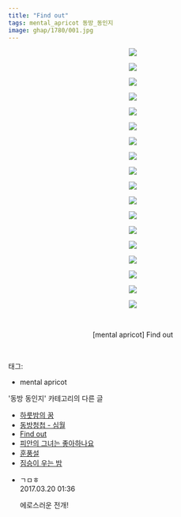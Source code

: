 ```yaml
---
title: "Find out"
tags: mental_apricot 동방_동인지
image: ghap/1780/001.jpg
---
```

<div class="article">
<p style="text-align: center; clear: none; float: none;"><img src="{{ site.nasurl }}/ghap/1780/001.jpg"/></p>
<p style="text-align: center; clear: none; float: none;"><img src="{{ site.nasurl }}/ghap/1780/002.jpg"/></p>
<p style="text-align: center; clear: none; float: none;"><img src="{{ site.nasurl }}/ghap/1780/003.jpg"/></p>
<p style="text-align: center; clear: none; float: none;"><img src="{{ site.nasurl }}/ghap/1780/004.jpg"/></p>
<p style="text-align: center; clear: none; float: none;"><img src="{{ site.nasurl }}/ghap/1780/005.jpg"/></p>
<p style="text-align: center; clear: none; float: none;"><img src="{{ site.nasurl }}/ghap/1780/006.jpg"/></p>
<p style="text-align: center; clear: none; float: none;"><img src="{{ site.nasurl }}/ghap/1780/007.jpg"/></p>
<p style="text-align: center; clear: none; float: none;"><img src="{{ site.nasurl }}/ghap/1780/008.jpg"/></p>
<p style="text-align: center; clear: none; float: none;"><img src="{{ site.nasurl }}/ghap/1780/009.jpg"/></p>
<p style="text-align: center; clear: none; float: none;"><img src="{{ site.nasurl }}/ghap/1780/010.jpg"/></p>
<p style="text-align: center; clear: none; float: none;"><img src="{{ site.nasurl }}/ghap/1780/011.jpg"/></p>
<p style="text-align: center; clear: none; float: none;"><img src="{{ site.nasurl }}/ghap/1780/012.jpg"/></p>
<p style="text-align: center; clear: none; float: none;"><img src="{{ site.nasurl }}/ghap/1780/013.jpg"/></p>
<p style="text-align: center; clear: none; float: none;"><img src="{{ site.nasurl }}/ghap/1780/014.jpg"/></p>
<p style="text-align: center; clear: none; float: none;"><img src="{{ site.nasurl }}/ghap/1780/015.jpg"/></p>
<p style="text-align: center; clear: none; float: none;"><img src="{{ site.nasurl }}/ghap/1780/016.jpg"/></p>
<p style="text-align: center; clear: none; float: none;"><img src="{{ site.nasurl }}/ghap/1780/017.jpg"/></p>
<p style="text-align: center; clear: none; float: none;"><img src="{{ site.nasurl }}/ghap/1780/018.jpg"/></p>
<p style="text-align: center; clear: none; float: none;"><br/></p>
<p style="text-align: center; clear: none; float: none;">[mental apricot] Find out</p>
<p><br/></p>
</div><div class="tagTrail">
<p>태그: </p>
<ul>
<li>mental apricot</li>
</ul>
</div><div class="another">
<p>'동방 동인지' 카테고리의 다른 글</p>
<ul>
<li><a href="/2016-08-22-ghap_1782">하룻밤의 꿈</a></li>
<li><a href="/2016-08-22-ghap_1781">동방청첩 - 심월</a></li>
<li><a href="/2016-08-22-ghap_1780">Find out</a></li>
<li><a href="/2016-08-22-ghap_1779">피안의 그녀는 좋아하나요</a></li>
<li><a href="/2016-08-22-ghap_1778">훈풍설</a></li>
<li><a href="/2016-08-22-ghap_1776">짐승이 우는 밤</a></li>
</ul>
</div><div class="cb_module cb_fluid">
<div class="cb_wrt cb_profile">
<div class="comment">
<ul>
<li class="cb_thumb_off" id="comment14943631">
<div class="cb_comment_area">
<div class="cb_info_area">
<div class="cb_section">
<span class="cb_nick_name">ㄱㅁㅎ</span>
</div>
<div class="cb_section">
<span class="cb_date">2017.03.20 01:36 </span>
</div>
</div>
<div class="cb_dsc_comment">
<p class="cb_dsc">
											에로스러운 전개!
										</p>
</div>
</div></li>
</ul>
</div>
</div><!-- commentList close -->
</div>